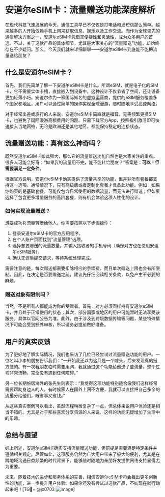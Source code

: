 # 安道尔eSIM卡：流量赠送功能深度解析

在现代科技飞速发展的今天，通信工具早已不仅仅是打电话和发短信那么简单。越来越多的人开始依赖手机上网来获取信息、娱乐以及工作交流。而作为全球领先的通信解决方案之一，安道尔eSIM卡凭借其便捷性和灵活性，成为众多用户的首选。不过，关于这款产品的具体细节，尤其是大家关心的“流量赠送”功能，却始终存在不少疑问。那么，今天我们就来详细聊聊——安道尔eSIM卡到底能不能把流量送给朋友？

## 什么是安道尔eSIM卡？

首先，我们先简单了解一下安道尔eSIM卡是什么。所谓eSIM，就是电子化的SIM卡，它不需要实体卡槽，直接嵌入到设备中。这种设计不仅节省了空间，还让设备更加轻薄小巧。安道尔作为一家国际知名的虚拟运营商，提供的eSIM服务覆盖多个国家和地区，用户可以通过简单的操作实现全球漫游，随时随地享受高速网络。

对于经常出差或旅行的人来说，安道尔eSIM卡简直就是福音。无需频繁更换SIM卡，也避免了国际漫游高额费用的问题。只需下载官方App，按照指引激活即可快速接入当地网络，无论是欧洲还是其他地区，都能保持稳定的连接状态。

## 流量赠送功能：真有这么神奇吗？

既然安道尔eSIM卡如此强大，那么它的流量赠送功能自然也是大家关注的重点。很多人可能会好奇：“如果我的流量用不完，能不能转给朋友？”答案是：**可以！但需要满足一定条件。**

根据官方说明，安道尔eSIM卡确实提供了流量共享的功能，但并非所有套餐都支持这一选项。通常情况下，只有高级版或者定制化套餐才具备此功能。例如，如果你购买的是基础套餐，可能仅包含日常使用的数据流量，而无法进行赠送；但如果选择了包含更多增值服务的高阶套餐，则有机会体验这项人性化的设计。

### 如何实现流量赠送？

想要成功将流量转赠给他人，你需要按照以下步骤操作：

1. 登录安道尔eSIM卡的官方应用程序。
2. 在个人账户页面找到“流量管理”选项。
3. 选择想要赠送的流量数量，并输入接收者的手机号码（确保对方也在使用安道尔eSIM服务）。
4. 确认无误后提交请求，等待系统处理完成。

需要注意的是，每次赠送都需要扣除相应的手续费，而且单次赠送上限也会有所限制。因此，在决定是否要赠送之前，建议先仔细阅读相关条款，以免产生不必要的麻烦。

### 赠送对象有限制吗？

当然，不是所有人都能成为你的受赠者。首先，对方必须同样持有安道尔eSIM卡，并且处于正常使用的状态；其次，部分国家或地区的用户可能暂时无法享受该服务，具体以官网公告为准。此外，由于涉及到跨境数据传输等问题，某些特殊情况下可能会受到额外审核，所以请务必提前做好准备。

## 用户的真实反馈

为了更好地了解实际情况，我们也采访了几位已经尝试过流量赠送功能的用户。一位名叫小李的朋友告诉我们：“一开始我还以为这只是一个噱头，后来发现真的挺方便的。有一次我朋友临时需要用网，我就通过这个功能给他送了些流量，整个过程非常流畅，完全没有遇到任何障碍。”

另一位长期旅居海外的张先生则表示：“我觉得这项功能特别适合像我们这样经常需要帮助身边人的人。有时候家人在国外上网不方便，我就可以直接把自己多余的流量分给他们，既省事又省钱。”

从这些真实案例可以看出，虽然流程稍微复杂了一点，但总体来说用户体验还是相当不错的。尤其是对于那些喜欢分享资源的人来说，这样的功能无疑增加了生活中的乐趣。

## 总结与展望

综上所述，安道尔eSIM卡确实支持流量赠送功能，但前提是需要满足特定条件并遵循相关规定。尽管如此，这项服务仍然为广大用户带来了极大的便利，尤其是在跨地域沟通日益频繁的时代背景下，能够随时随地为亲朋好友提供网络支持显得尤为重要。

未来，随着技术的进步和服务体系的完善，相信安道尔eSIM卡将会推出更多创新性的功能，进一步提升用户体验。如果你还没有尝试过这款产品，不妨现在就行动起来吧！[TG💪+ @jx0703 ![Image](https://github.com/user-attachments/assets/dbca1d08-cadb-493c-b0ec-ad6f7a83f270)]